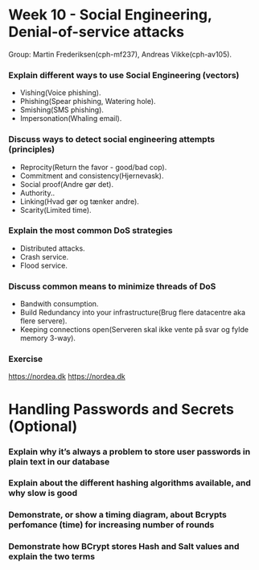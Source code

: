 # Week 10 - Social Engineering, Denial-of-service attacks
Group: Martin Frederiksen(cph-mf237), Andreas Vikke(cph-av105).

### Explain different ways to use Social Engineering (vectors)
* Vishing(Voice phishing).
* Phishing(Spear phishing, Watering hole).
* Smishing(SMS phishing).
* Impersonation(Whaling email).


### Discuss ways to detect social engineering attempts (principles)
* Reprocity(Return the favor - good/bad cop).
* Commitment and consistency(Hjernevask).
* Social proof(Andre gør det).
* Authority..
* Linking(Hvad gør og tænker andre).
* Scarity(Limited time).


### Explain the most common DoS strategies
* Distributed attacks.
* Crash service.
* Flood service.


### Discuss common means to minimize threads of DoS
* Bandwith consumption.
* Build Redundancy into your infrastructure(Brug flere datacentre aka flere servere).
* Keeping connections open(Serveren skal ikke vente på svar og fylde memory 3-way).


### Exercise
https://nordea.dk
https://nοrdeа.dk


# Handling Passwords and Secrets (Optional)
### Explain why it’s always a problem to store user passwords in plain text in our database
### Explain about the different hashing algorithms available, and why slow is good
### Demonstrate, or show a timing diagram, about Bcrypts perfomance (time) for increasing number of rounds
### Demonstrate how BCrypt stores Hash and Salt values and explain the two terms
